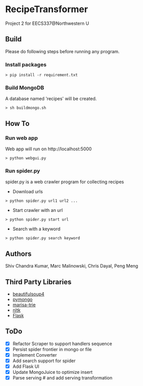 RecipeTransformer
========================

Project 2 for EECS337@Northwestern U

Build
------------------------
Please do following steps before running any program.
### Install packages
``` shell
> pip install -r requirement.txt
```

### Build MongoDB
A database named 'recipes' will be created.
``` shell
> sh buildmongo.sh
```

How To
------------------------
### Run web app
Web app will run on http://localhost:5000
``` shell
> python webgui.py
```

### Run spider.py
spider.py is a web crawler program for collecting recipes
- Download urls
``` shell
> python spider.py url1 url2 ...
```
- Start crawler with an url
``` shell
> python spider.py start url
```
- Search with a keyword
``` shell
> python spider.py search keyword
```

Authors
------------------------
Shiv Chandra Kumar, Marc Malinowski, Chris Dayal, Peng Meng

Third Party Libraries
------------------------
- [beautifulsoup4](http://www.crummy.com/software/BeautifulSoup/)
- [pymongo](http://www.mongodb.org)
- [marisa-trie](https://github.com/kmike/marisa-trie)
- [nltk](http://www.nltk.org)
- [Flask](http://flask.pocoo.org)

ToDo
------------------------
- [x] Refactor Scraper to support handlers sequence
- [x] Persist spider frontier in mongo or file
- [x] Implement Converter
- [x] Add search support for spider
- [x] Add Flask UI
- [x] Update MongoJuice to optimize insert
- [x] Parse serving # and add serving transformation
